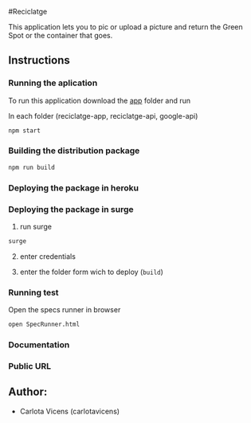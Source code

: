 #Reciclatge

This application lets you to pic or upload a picture and return the Green Spot or the container that goes.

## Instructions

### Running the aplication

To run this application download the [app](https://github.com/carlotavicens/skylab-bootcamp-201807/tree/develop/staff/carlota-vicens/reciclatge) folder and run

In each folder (reciclatge-app, reciclatge-api, google-api)
```sh
npm start
```

### Building the distribution package

```sh
npm run build
```

### Deploying the package in heroku

### Deploying the package in surge

1. run surge

```sh
surge
```

2. enter credentials 

3. enter the folder form wich to deploy (```build```)


### Running test

Open the specs runner in browser

```sh
open SpecRunner.html
```

### Documentation

### Public URL

## Author:
- Carlota Vicens (carlotavicens)